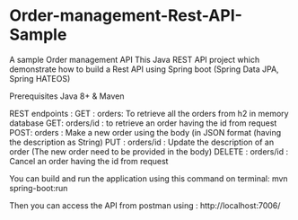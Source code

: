# Order-management-Rest-API-Sample
A sample Order management API This Java REST API project which demonstrate how to build a Rest API using Spring boot (Spring Data JPA, Spring HATEOS)

Prerequisites Java 8+ & Maven

REST endpoints :
    GET : orders: To retrieve all the orders from h2 in memory database 
    GET: orders/id : to retrieve an order having the id from request 
    POST: orders : Make a new order using the body (in JSON format (having the description as String)
    PUT : orders/id : Update the description of an order (The new order need to be provided in the body)
    DELETE : orders/id : Cancel an order having the id from request
    
You can build and run the application using this command on terminal: mvn spring-boot:run

Then you can access the API from postman using : http://localhost:7006/
